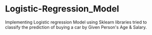 # Logistic-Regression_Model
Implementing Logistic regression Model using Sklearn libraries
tried to classify the prediction of buying a car by Given Person's Age & Salary. 
